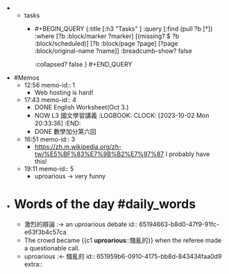 -
	- tasks
		- #+BEGIN_QUERY
		  {:title [:h3 "Tasks" ]
		  :query [:find (pull ?b [*])
		  :where
		    [?b :block/marker ?marker]
		    [(missing? $ ?b :block/scheduled)]
		    [?b :block/page ?page]
		    [?page :block/original-name ?name]]
		  :breadcumb-show? false
		  
		  :collapsed? false
		  }
		  #+END_QUERY
- #Memos
	- 12:56
	  memo-id:: 1
		- Web hosting is hard!
	- 17:43
	  memo-id:: 4
		- DONE  English Worksheet(Oct 3.)
		- NOW  L3 國文學習講義 
		  :LOGBOOK:
		  CLOCK: [2023-10-02 Mon 20:33:36]
		  :END:
		- DONE  數學加分第六回
	- 16:51
	  memo-id:: 3
		- https://zh.m.wikipedia.org/zh-tw/%E5%BF%83%E7%9B%B2%E7%97%87
		  I probably have this!
	- 19:11
	  memo-id:: 5
		- uproarious -> very funny
- # Words of the day #daily_words
	- 激烈的辯論 :-> an uproarious debate
	  id:: 65194663-b8d0-47f9-91fc-e63f3b4c57ca
	- The crowd became {{c1 **uproarious**::騷亂的}} when the referee made a questionable call.
	- uproarious :<- 騷亂的
	  id:: 651959b6-0910-4175-bb8d-843434faa0d9
	  extra::